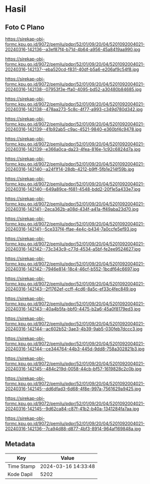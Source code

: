 # Hasil

## Foto C Plano

https://sirekap-obj-formc.kpu.go.id/9072/pemilu/pdpr/52/01/09/20/04/5201092004021-20240316-142136--a3ef87f4-b71d-4b64-a956-45a8419aa990.jpg

https://sirekap-obj-formc.kpu.go.id/9072/pemilu/pdpr/52/01/09/20/04/5201092004021-20240316-142137--eba520cd-f831-40df-b5a6-e206af9c54f8.jpg

https://sirekap-obj-formc.kpu.go.id/9072/pemilu/pdpr/52/01/09/20/04/5201092004021-20240316-142138--07953f3e-ffa0-4095-bd52-a30480b84685.jpg

https://sirekap-obj-formc.kpu.go.id/9072/pemilu/pdpr/52/01/09/20/04/5201092004021-20240316-142138--478aa273-5c8c-4f77-a993-c349d780d342.jpg

https://sirekap-obj-formc.kpu.go.id/9072/pemilu/pdpr/52/01/09/20/04/5201092004021-20240316-142139--41b92ab5-c9ac-4521-9840-e360bf4c9478.jpg

https://sirekap-obj-formc.kpu.go.id/9072/pemilu/pdpr/52/01/09/20/04/5201092004021-20240316-142139--e366a0ca-da23-4fea-816e-1c92c6824d7a.jpg

https://sirekap-obj-formc.kpu.go.id/9072/pemilu/pdpr/52/01/09/20/04/5201092004021-20240316-142140--a24f1f14-28db-4212-b9ff-5fb1e214f59b.jpg

https://sirekap-obj-formc.kpu.go.id/9072/pemilu/pdpr/52/01/09/20/04/5201092004021-20240316-142140--649a89ce-f681-4548-bdd2-20f1e5a433e7.jpg

https://sirekap-obj-formc.kpu.go.id/9072/pemilu/pdpr/52/01/09/20/04/5201092004021-20240316-142141--2eca362b-a08d-434f-a41a-ff49aba23d70.jpg

https://sirekap-obj-formc.kpu.go.id/9072/pemilu/pdpr/52/01/09/20/04/5201092004021-20240316-142141--5ce337f4-ffae-4e4c-b434-7a0ccfe5ef93.jpg

https://sirekap-obj-formc.kpu.go.id/9072/pemilu/pdpr/52/01/09/20/04/5201092004021-20240316-142142--73c343c9-c77d-4534-a5bf-fe2ee9524627.jpg

https://sirekap-obj-formc.kpu.go.id/9072/pemilu/pdpr/52/01/09/20/04/5201092004021-20240316-142142--7946e814-18c4-46cf-b552-1bcdf64c6697.jpg

https://sirekap-obj-formc.kpu.go.id/9072/pemilu/pdpr/52/01/09/20/04/5201092004021-20240316-142143--2f1762ef-ccff-4cd6-8a5c-ef33c4fec849.jpg

https://sirekap-obj-formc.kpu.go.id/9072/pemilu/pdpr/52/01/09/20/04/5201092004021-20240316-142143--40a4b5fa-bbf0-4475-b2a6-45a0f8179ed3.jpg

https://sirekap-obj-formc.kpu.go.id/9072/pemilu/pdpr/52/01/09/20/04/5201092004021-20240316-142144--ac602b52-3ae3-4b39-9ab5-030feb7dccc3.jpg

https://sirekap-obj-formc.kpu.go.id/9072/pemilu/pdpr/52/01/09/20/04/5201092004021-20240316-142144--ce344764-44b3-445d-9dd8-758a302821b3.jpg

https://sirekap-obj-formc.kpu.go.id/9072/pemilu/pdpr/52/01/09/20/04/5201092004021-20240316-142145--484c219d-0058-44cb-bf57-1619828c2c0b.jpg

https://sirekap-obj-formc.kpu.go.id/9072/pemilu/pdpr/52/01/09/20/04/5201092004021-20240316-142145--dd6dfad3-6d68-4f8e-997a-7561629a9425.jpg

https://sirekap-obj-formc.kpu.go.id/9072/pemilu/pdpr/52/01/09/20/04/5201092004021-20240316-142145--9d62ca84-c87f-41b2-b40a-1341284fa7aa.jpg

https://sirekap-obj-formc.kpu.go.id/9072/pemilu/pdpr/52/01/09/20/04/5201092004021-20240316-142136--7ca94d88-d877-4bf3-8914-964af169848a.jpg


## Metadata

| Key        | Value               |
| ---------- | ------------------- |
| Time Stamp | 2024-03-16 14:33:48 |
| Kode Dapil | 5202                |



